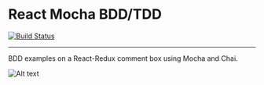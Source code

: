 # React Mocha BDD/TDD

[![Build Status](https://travis-ci.org/dankreiger/react-mocha-bdd.svg?branch=master)](https://travis-ci.org/dankreiger/react-mocha-bdd)


***

BDD  examples on a React-Redux comment box using Mocha and Chai.

![Alt text](https://monosnap.com/file/zyarluejAd9j04sHPLu2cbShGYr2bN.png)
